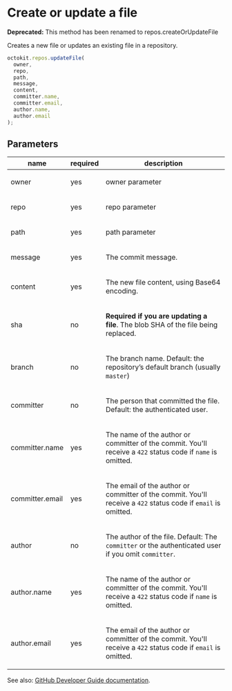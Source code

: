 # Create or update a file

**Deprecated:** This method has been renamed to repos.createOrUpdateFile

Creates a new file or updates an existing file in a repository.

```js
octokit.repos.updateFile(
  owner,
  repo,
  path,
  message,
  content,
  committer.name,
  committer.email,
  author.name,
  author.email
);
```

## Parameters

<table>
  <thead>
    <tr>
      <th>name</th>
      <th>required</th>
      <th>description</th>
    </tr>
  </thead>
  <tbody>
    <tr><td>owner</td><td>yes</td><td>

owner parameter

</td></tr>
<tr><td>repo</td><td>yes</td><td>

repo parameter

</td></tr>
<tr><td>path</td><td>yes</td><td>

path parameter

</td></tr>
<tr><td>message</td><td>yes</td><td>

The commit message.

</td></tr>
<tr><td>content</td><td>yes</td><td>

The new file content, using Base64 encoding.

</td></tr>
<tr><td>sha</td><td>no</td><td>

**Required if you are updating a file**. The blob SHA of the file being replaced.

</td></tr>
<tr><td>branch</td><td>no</td><td>

The branch name. Default: the repository’s default branch (usually `master`)

</td></tr>
<tr><td>committer</td><td>no</td><td>

The person that committed the file. Default: the authenticated user.

</td></tr>
<tr><td>committer.name</td><td>yes</td><td>

The name of the author or committer of the commit. You'll receive a `422` status code if `name` is omitted.

</td></tr>
<tr><td>committer.email</td><td>yes</td><td>

The email of the author or committer of the commit. You'll receive a `422` status code if `email` is omitted.

</td></tr>
<tr><td>author</td><td>no</td><td>

The author of the file. Default: The `committer` or the authenticated user if you omit `committer`.

</td></tr>
<tr><td>author.name</td><td>yes</td><td>

The name of the author or committer of the commit. You'll receive a `422` status code if `name` is omitted.

</td></tr>
<tr><td>author.email</td><td>yes</td><td>

The email of the author or committer of the commit. You'll receive a `422` status code if `email` is omitted.

</td></tr>
  </tbody>
</table>

See also: [GitHub Developer Guide documentation](endpoint.documentationUrl).
